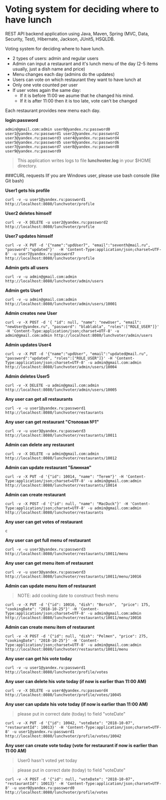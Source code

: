 Voting system for deciding where to have lunch
==============================================
REST API backend application using Java, Maven, Spring (MVC, Data, Security, Test), Hibernate, Jackson, JUnit5, HSQLDB. 

Voting system for deciding where to have lunch.

 - 2 types of users: admin and regular users
 - Admin can input a restaurant and it's lunch menu of the day (2-5 items usually, just a dish name and price)
 - Menu changes each day (admins do the updates)
 - Users can vote on which restaurant they want to have lunch at
 - Only one vote counted per user
 - If user votes again the same day:
    - If it is before 11:00 we asume that he changed his mind.
    - If it is after 11:00 then it is too late, vote can't be changed
    
Each restaurant provides new menu each day.

**login:password**

`admin@gmail.com:admin
user0@yandex.ru:password0
user1@yandex.ru:password1
user2@yandex.ru:password2
user3@yandex.ru:password3
user4@yandex.ru:password4
user5@yandex.ru:password5
user6@yandex.ru:password6
user7@yandex.ru:password7
user8@yandex.ru:password8
user9@yandex.ru:password9`


> This application writes logs to file **lunchvoter.log** in your $HOME directory.

###CURL requests
Ilf you are Windows user, please use bash console (like Git bash)

**User1 gets his profile**

`curl -v -u user1@yandex.ru:password1 http://localhost:8080/lunchvoter/profile`

**User2 deletes himself**

`curl -v -X DELETE -u user2@yandex.ru:password2 http://localhost:8080/lunchvoter/profile`

**User7 updates himself**

`curl -v -X PUT -d '{"name":"updUser7", "email":"seventh@mail.ru", "password":"updated"}'  -H 'Content-Type:application/json;charset=UTF-8' -u user7@yandex.ru:password7 http://localhost:8080/lunchvoter/profile`

**Admin gets all users**

`curl -v -u admin@gmail.com:admin http://localhost:8080/lunchvoter/admin/users`

**Admin gets User1**

`curl -v -u admin@gmail.com:admin http://localhost:8080/lunchvoter/admin/users/10001`

**Admin creates new User**

`curl -v -X POST -d '{ "id": null, "name": "newUser", "email": "newUser@yandex.ru", "password": "blablabla", "roles":["ROLE_USER"]}' -H 'Content-Type:application/json;charset=UTF-8' -u admin@gmail.com:admin http://localhost:8080/lunchvoter/admin/users`

**Admin updates User4**

`curl -v -X PUT -d '{"name":"updUser", "email":"updated@mail.ru", "password":"updated", "roles":["ROLE_USER"]}' -H 'Content-Type:application/json;charset=UTF-8' -u admin@gmail.com:admin  http://localhost:8080/lunchvoter/admin/users/10004`

**Admin deletes User5**

`curl -v -X DELETE -u admin@gmail.com:admin  http://localhost:8080/lunchvoter/admin/users/10005`

**Any user can get all restaurants**

`curl -v -u user1@yandex.ru:password1 http://localhost:8080/lunchvoter/restaurants`

**Any user can get restaurant "Столовая №1"**

`curl -v -u user3@yandex.ru:password3 http://localhost:8080/lunchvoter/restaurants/10011`

**Admin can delete any restaurant** 

`curl -v -X DELETE -u admin@gmail.com:admin http://localhost:8080/lunchvoter/restaurants/10012`

**Admin can update restaurant "Блинная"**

`curl -v -X PUT -d '{"id": 10014, "name": "Terem"}' -H 'Content-Type:application/json;charset=UTF-8' -u admin@gmail.com:admin http://localhost:8080/lunchvoter/restaurants/10014`

**Admin can create restaurant**

`curl -v -X POST -d '{"id": null, "name": "MacDuck"}' -H 'Content-Type:application/json;charset=UTF-8' -u admin@gmail.com:admin http://localhost:8080/lunchvoter/restaurants`

**Any user can get votes of restaurant**

`c`

**Any user can get full menu of restaurant**

`curl -v -u user3@yandex.ru:password3 http://localhost:8080/lunchvoter/restaurants/10011/menu`

**Any user can get menu item of restaurant**

`curl -v -u user3@yandex.ru:password3 http://localhost:8080/lunchvoter/restaurants/10011/menu/10016`

**Admin can update menu item of restaurant**

>NOTE: add cooking date to construct fresh menu

`curl -v -X PUT -d '{"id": 10016, "dish": "Borsch",  "price": 175, "cookingDate": "2018-10-25"}' -H 'Content-Type:application/json;charset=UTF-8' -u admin@gmail.com:admin http://localhost:8080/lunchvoter/restaurants/10011/menu/10016`

**Admin can create menu item of restaurant**

`curl -v -X POST -d '{"id": null, "dish": "Pelmen", "price": 275, "cookingDate": "2018-10-25"}' -H 'Content-Type:application/json;charset=UTF-8' -u admin@gmail.com:admin http://localhost:8080/lunchvoter/restaurants/10011/menu`

**Any user can get his vote today**

`curl -v -u user1@yandex.ru:password1 http://localhost:8080/lunchvoter/profile/votes`

**Any user can delete his vote today (if now is earlier than 11:00 AM)**

`curl -v -X DELETE -u user4@yandex.ru:password4 http://localhost:8080/lunchvoter/profile/votes/10045`

**Any user can update his vote today (if now is earlier than 11:00 AM)**

>please put in correct date (today) to field "voteDate"

`curl -v -X PUT -d '{"id": 10042, "voteDate": "2018-10-07", "restaurantId": 10013}' -H 'Content-Type:application/json;charset=UTF-8' -u user1@yandex.ru:password1 http://localhost:8080/lunchvoter/profile/votes/10042`

**Any user can create vote today (vote for restaurant if now is earlier than 11:00 AM)**

>User0 hasn't voted yet today

>please put in correct date (today) to field "voteDate"

`curl -v -X POST -d '{"id": null, "voteDate": "2018-10-07", "restaurantId": 10013}' -H 'Content-Type:application/json;charset=UTF-8' -u user0@yandex.ru:password0 http://localhost:8080/lunchvoter/profile/votes`